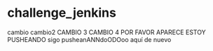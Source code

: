 # challenge_jenkins
cambio
cambio2
CAMBIO 3
CAMBIO 4 POR FAVOR APARECE
ESTOY PUSHEANDO
sigo pusheanANNdoODOoo
aquí de nuevo
